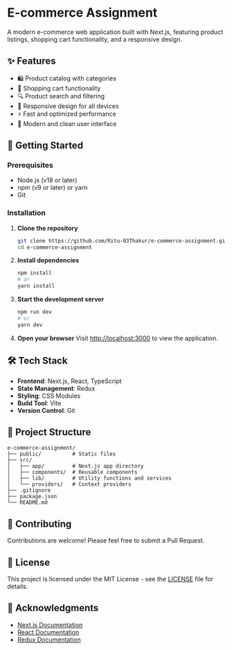# E-commerce Assignment

A modern e-commerce web application built with Next.js, featuring product listings, shopping cart functionality, and a responsive design.

## ✨ Features

- 🛍️ Product catalog with categories
- 🛒 Shopping cart functionality
- 🔍 Product search and filtering
- 📱 Responsive design for all devices
- ⚡ Fast and optimized performance
- 🎨 Modern and clean user interface

## 🚀 Getting Started

### Prerequisites

- Node.js (v18 or later)
- npm (v9 or later) or yarn
- Git

### Installation

1. **Clone the repository**
   ```bash
   git clone https://github.com/Ritu-03Thakur/e-commerce-assignment.git
   cd e-commerce-assignment
   ```

2. **Install dependencies**
   ```bash
   npm install
   # or
   yarn install
   ```

3. **Start the development server**
   ```bash
   npm run dev
   # or
   yarn dev
   ```

4. **Open your browser**
   Visit [http://localhost:3000](http://localhost:3000) to view the application.

## 🛠️ Tech Stack

- **Frontend**: Next.js, React, TypeScript
- **State Management**: Redux
- **Styling**: CSS Modules
- **Build Tool**: Vite
- **Version Control**: Git

## 📁 Project Structure

```
e-commerce-assignment/
├── public/          # Static files
├── src/
│   ├── app/         # Next.js app directory
│   ├── components/  # Reusable components
│   ├── lib/         # Utility functions and services
│   └── providers/   # Context providers
├── .gitignore
├── package.json
└── README.md
```

## 🤝 Contributing

Contributions are welcome! Please feel free to submit a Pull Request.

## 📄 License

This project is licensed under the MIT License - see the [LICENSE](LICENSE) file for details.

## 🙏 Acknowledgments

- [Next.js Documentation](https://nextjs.org/docs)
- [React Documentation](https://react.dev/)
- [Redux Documentation](https://redux.js.org/)
